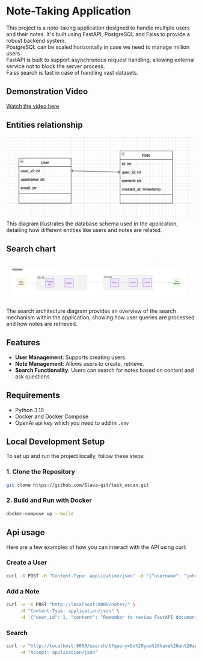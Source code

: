 

# Note-Taking Application

This project is a note-taking application designed to handle multiple users and their notes. It's built using FastAPI, PostgreSQL and Faiss to provide a robust backend system.\
PostgreSQL can be scaled horizontally in case we need to manage million users.\
FastAPI is built to support asynchronous request handling, allowing external service not to block the server process.\
Faiss search is fast in case of handling vast datasets.

## Demonstration Video
<a href="https://www.loom.com/share/76131f6b8f3d4828b6523e963b307acf?sid=f4a92e92-6af7-41fb-b9f9-1aa9fed68889" target="_blank">Watch the video here</a>

## Entities relationship
![Entity Relationship Diagram](https://github.com/Slava-git/task_uscan/blob/master/assets/entities_relationship.png?raw=true)
This diagram illustrates the database schema used in the application, detailing how different entities like users and notes are related.

## Search chart
![Search Architecture Diagram](https://github.com/Slava-git/task_uscan/blob/master/assets/flow_chart.png?raw=true)
The search architecture diagram provides an overview of the search mechanism within the application, showing how user queries are processed and how notes are retrieved.

## Features

- **User Management**: Supports creating users.
- **Note Management**: Allows users to create, retrieve.
- **Search Functionality**: Users can search for notes based on content and ask questions.

## Requirements

- Python 3.10
- Docker and Docker Compose
- OpenAi api key which you need to add in `.env`

## Local Development Setup

To set up and run the project locally, follow these steps:

### 1. Clone the Repository

```bash
git clone https://github.com/Slava-git/task_uscan.git
```
### 2. Build and Run with Docker

```bash
docker-compose up --build
```

## Api usage
Here are a few examples of how you can interact with the API using curl:
### Create a User
```bash
curl -X POST -H "Content-Type: application/json" -d '{"username": "john", "email": "john@example.com"}' http://localhost:8000/users/
```

### Add a Note
```bash
curl -v -X POST "http://localhost:8000/notes/" \
     -H "Content-Type: application/json" \
     -d '{"user_id": 1, "content": "Remember to review FastAPI documentation."}'
```
### Search
```bash
curl -v "http://localhost:8000/search/1?query=Do%20you%20have%20an%20appointment%20to%20dentist?" \
     -H "Accept: application/json"
```
